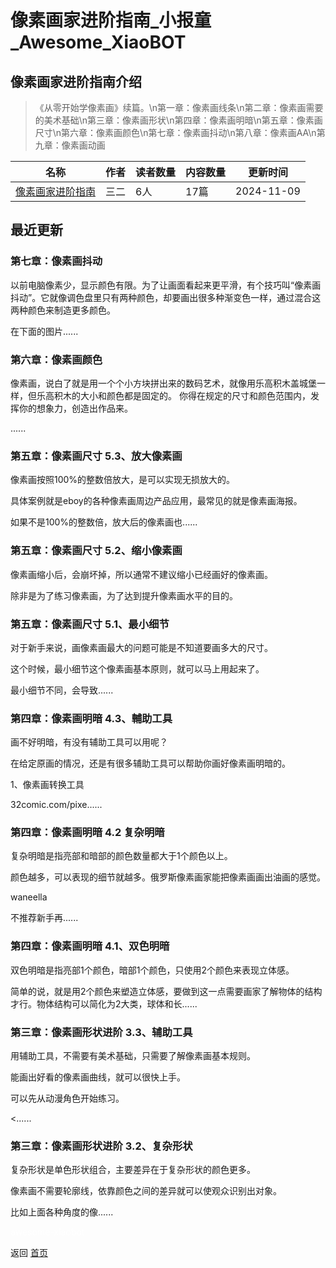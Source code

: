 # 像素画家进阶指南_小报童_Awesome_XiaoBOT

## 像素画家进阶指南介绍
> 《从零开始学像素画》续篇。\n第一章：像素画线条\n第二章：像素画需要的美术基础\n第三章：像素画形状\n第四章：像素画明暗\n第五章：像素画尺寸\n第六章：像素画颜色\n第七章：像素画抖动\n第八章：像素画AA\n第九章：像素画动画  
  


|名称|作者|读者数量|内容数量|更新时间|
|---|---|---|---|---|
|[像素画家进阶指南](https://xiaobot.net/p/pixelartist?refer=0b133df9-27dc-423b-8101-639049001c13)|三二|6人|17篇|2024-11-09|

## 最近更新
### 第七章：像素画抖动

以前电脑像素少，显示颜色有限。为了让画面看起来更平滑，有个技巧叫“像素画抖动”。它就像调色盘里只有两种颜色，却要画出很多种渐变色一样，通过混合这两种颜色来制造更多颜色。

在下面的图片......

### 第六章：像素画颜色

像素画，说白了就是用一个个小方块拼出来的数码艺术，就像用乐高积木盖城堡一样，但乐高积木的大小和颜色都是固定的。
你得在规定的尺寸和颜色范围内，发挥你的想象力，创造出作品来。

......

### 第五章：像素画尺寸 5.3、放大像素画

像素画按照100%的整数倍放大，是可以实现无损放大的。

具体案例就是eboy的各种像素画周边产品应用，最常见的就是像素画海报。

如果不是100%的整数倍，放大后的像素画也......

### 第五章：像素画尺寸 5.2、缩小像素画

像素画缩小后，会崩坏掉，所以通常不建议缩小已经画好的像素画。

除非是为了练习像素画，为了达到提升像素画水平的目的。

### 第五章：像素画尺寸 5.1、最小细节

对于新手来说，画像素画最大的问题可能是不知道要画多大的尺寸。

这个时候，最小细节这个像素画基本原则，就可以马上用起来了。

最小细节不同，会导致......

### 第四章：像素画明暗 4.3、輔助工具

画不好明暗，有没有辅助工具可以用呢？

在给定原画的情况，还是有很多辅助工具可以帮助你画好像素画明暗的。

1、像素画转换工具

32comic.com/pixe......

### 第四章：像素画明暗 4.2 复杂明暗

复杂明暗是指亮部和暗部的颜色数量都大于1个颜色以上。

颜色越多，可以表现的细节就越多。俄罗斯像素画家能把像素画画出油画的感觉。

waneella

不推荐新手再......

### 第四章：像素画明暗 4.1、双色明暗

双色明暗是指亮部1个颜色，暗部1个颜色，只使用2个颜色来表现立体感。

简单的说，就是用2个颜色来塑造立体感，要做到这一点需要画家了解物体的结构才行。物体结构可以简化为2大类，球体和长......

### 第三章：像素画形状进阶 3.3、辅助工具

用辅助工具，不需要有美术基础，只需要了解像素画基本规则。

能画出好看的像素画曲线，就可以很快上手。

可以先从动漫角色开始练习。

<......

### 第三章：像素画形状进阶 3.2、复杂形状

复杂形状是单色形状组合，主要差异在于复杂形状的颜色更多。

像素画不需要轮廓线，依靠颜色之间的差异就可以使观众识别出对象。

比如上面各种角度的像......


<a href="https://github.com/Reno9527/awesome-xiaobot" style="color: white; text-decoration: none;">awesome-xiaobot</a>

返回 [首页](../README.md)
